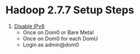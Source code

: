 # Hadoop 2.7.7 Setup Steps

1. [Disable IPv6](disable-ipv6.md)
   - Once on Dom0 or Bare Metal
   - Once on Dom0 for each DomU
   - Login as admin@dom0
